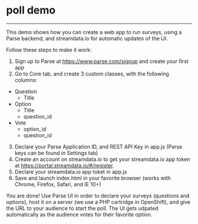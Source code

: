 poll demo
============================
----------------------------
This demo shows how you can create a web app to run surveys, using a Parse backend, and streamdata.io for automatic updates of the UI.

Follow these steps to make it work:

1. Sign up to Parse at https://www.parse.com/signup and create your first app
2. Go to Core tab, and create 3 custom classes, with the following columns: 
  * Question
    * Title
  * Option
    * Title
    * question_id
  * Vote
    * option_id
    * question_id
3. Declare your Parse Application ID, and REST API Key in app.js (Parse keys can be found in Settings tab)
4. Create an account on streamdata.io to get your streamdata.io app token at https://portal.streamdata.io/#/register.
5. Declare your streamdata.io app toket in app.js
6. Save and launch index.html in your favorite browser (works with Chrome, Firefox, Safari, and IE 10+)

You are done! Use Parse UI in order to declare your surveys (questions and options), host it on a server (we use a PHP cartridge in OpenShift), and give the URL to your audience to start the poll. The UI gets udpated automatically as the audience votes for their favorite option. 
 
